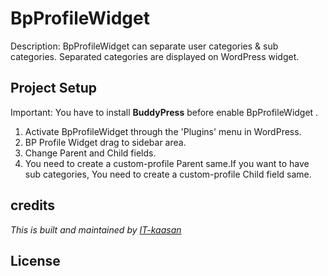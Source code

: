 # BpProfileWidget

Description: BpProfileWidget can separate user categories & sub categories.
Separated categories are displayed on WordPress widget.

## Project Setup

Important: You have to install __BuddyPress__ before enable BpProfileWidget .

1. Activate BpProfileWidget through the 'Plugins' menu in WordPress. 
2. BP Profile Widget drag to sidebar area.
3. Change Parent and Child fields.
4. You need to create a custom-profile Parent same.If you want to have sub categories, You need to create a custom-profile Child field same.
## credits
_This is built and maintained by [IT-kaasan](http://www.kaasan.info/)_

## License
